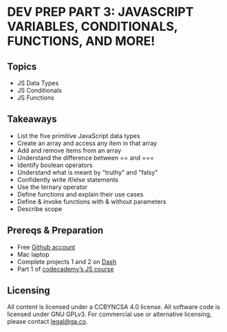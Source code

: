 # DEV PREP PART 3: JAVASCRIPT VARIABLES, CONDITIONALS, FUNCTIONS, AND MORE!

## Topics

- JS Data Types
- JS Conditionals
- JS Functions

## Takeaways

- List the five primitive JavaScript data types
- Create an array and access any item in that array
- Add and remove items from an array
- Understand the difference between == and ===
- Identify boolean operators
- Understand what is meant by "truthy" and "falsy"
- Confidently write if/else statements
- Use the ternary operator
- Define functions and explain their use cases
- Define & invoke functions with & without parameters
- Describe scope

## Prereqs & Preparation

- Free [Github account](https://github.com/join)
- Mac laptop
- Complete projects 1 and 2 on [Dash](https://dash.generalassemb.ly/)
- Part 1 of [codecademy’s JS course](https://www.codecademy.com/learn/javascript)

## Licensing
All content is licensed under a CC­BY­NC­SA 4.0 license.
All software code is licensed under GNU GPLv3. For commercial use or alternative licensing, please contact legal@ga.co.
